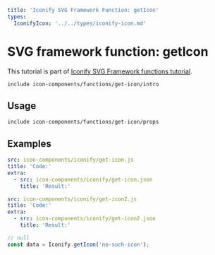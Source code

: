 ```yaml
title: 'Iconify SVG Framework Function: getIcon'
types:
  IconifyIcon: '../../types/iconify-icon.md'
```

# SVG framework function: getIcon

This tutorial is part of [Iconify SVG Framework functions tutorial](./functions.md#getting-icons).

`include icon-components/functions/get-icon/intro`

## Usage

`include icon-components/functions/get-icon/props`

## Examples

```yaml
src: icon-components/iconify/get-icon.js
title: 'Code:'
extra:
  - src: icon-components/iconify/get-icon.json
    title: 'Result:'
```

```yaml
src: icon-components/iconify/get-icon2.js
title: 'Code:'
extra:
  - src: icon-components/iconify/get-icon2.json
    title: 'Result:'
```

```js
// null
const data = Iconify.getIcon('no-such-icon');
```
